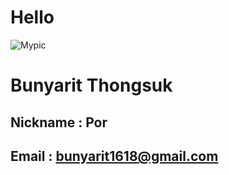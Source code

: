 # Hello 
![Mypic](inges/https://www.facebook.com/taehyungperu/photos/pcb.2189479574485797/2189479197819168/)
# Bunyarit Thongsuk
## Nickname : Por
## Email : bunyarit1618@gmail.com
